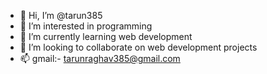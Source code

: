 - 👋 Hi, I’m @tarun385
- 👀 I’m interested in programming
- 🌱 I’m currently learning web development
- 💞️ I’m looking to collaborate on web development projects
- 📫 gmail:- tarunraghav385@gmail.com

<!---
tarun385/tarun385 is a ✨ special ✨ repository because its `README.md` (this file) appears on your GitHub profile.
You can click the Preview link to take a look at your changes.
--->
